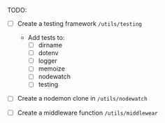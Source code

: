 TODO:
  - [ ] Create a testing framework `/utils/testing`
    - Add tests to:
      - [ ] dirname
      - [ ] dotenv
      - [ ] logger
      - [ ] memoize
      - [ ] nodewatch
      - [ ] testing

  - [ ] Create a nodemon clone in `/utils/nodewatch`

  - [ ] Create a middleware function `/utils/middlewear`
